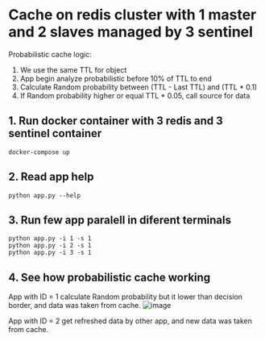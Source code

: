# Cache on redis cluster with 1 master and 2 slaves managed by 3 sentinel
Probabilistic cache logic: 
1. We use the same TTL for object
2. App begin analyze probabilistic before 10% of TTL to end
3. Calculate Random probability between (TTL - Last TTL) and (TTL * 0.1)
4. If Random probability higher or equal TTL * 0.05, call source for data
 
 
 
## 1. Run docker container with 3 redis and 3 sentinel container
`docker-compose up` 

## 2. Read app help
`python app.py --help`

## 3. Run few app  paralell in diferent terminals
```
python app.py -i 1 -s 1
python app.py -i 2 -s 1
python app.py -i 3 -s 1
```

## 4. See how probabilistic cache working
App with ID = 1 calculate Random probability but it lower than decision border, and data was taken from cache. 
![image](https://user-images.githubusercontent.com/52753625/193594373-b16fd7a3-60a7-4bca-86d9-24fc62092859.png) 

App with ID = 2 get refreshed data by other app, and new data was taken from cache. 

